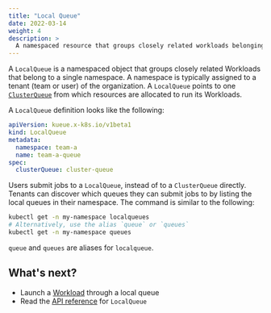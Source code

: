 ```yaml
---
title: "Local Queue"
date: 2022-03-14
weight: 4
description: >
  A namespaced resource that groups closely related workloads belonging to a single tenant.
---
```


A `LocalQueue` is a namespaced object that groups closely related Workloads
that belong to a single namespace. A namespace is typically assigned to a tenant
(team or user) of the organization. A `LocalQueue` points to one [`ClusterQueue`](/docs/concepts/cluster_queue)
from which resources are allocated to run its Workloads.

A `LocalQueue` definition looks like the following:

```yaml
apiVersion: kueue.x-k8s.io/v1beta1
kind: LocalQueue
metadata:
  namespace: team-a 
  name: team-a-queue
spec:
  clusterQueue: cluster-queue 
```

Users submit jobs to a `LocalQueue`, instead of to a `ClusterQueue` directly.
Tenants can discover which queues they can submit jobs to by listing the
local queues in their namespace. The command is similar to the following:

```sh
kubectl get -n my-namespace localqueues
# Alternatively, use the alias `queue` or `queues`
kubectl get -n my-namespace queues
```

`queue` and `queues` are aliases for `localqueue`.

## What's next?

- Launch a [Workload](/docs/concepts/workload) through a local queue
- Read the [API reference](/docs/reference/kueue.v1beta1/#kueue-x-k8s-io-v1beta1-LocalQueue) for `LocalQueue`
